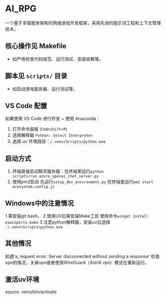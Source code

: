 # AI_RPG

一个基于多智能体架构的网络游戏开发框架，采用先进的提示词工程和上下文管理技术。

## 核心操作见 Makefile

- 如严格检查代码规范、运行测试、安装依赖等。

## 脚本见 `scripts/` 目录

- 如启动游戏服务器、运行测试等。

## VS Code 配置

如果使用 VS Code 进行开发 + 使用 Anaconda：

1. 打开命令面板 (`Cmd+Shift+P`)
2. 选择解释器 `Python: Select Interpreter`
3. 选择 uv 环境路径：`/.venv/Scripts/python.exe`

## 启动方式

1. 终端直接启动聊天服务器：在终端里运行`python scripts/run_azure_openai_chat_server.py`   
2. 使用pm2启动
    先运行`setup_dev_environment.py`
    在终端里运行`pm2 start ecosystem.config.js`

## Windows中的注意情况

1.需安装git bash。
2.使用UV后需安装Make工具 使用命令`winget install ezwinports.make`
3.注意python解释器，安装uv后选择    `.\.venv\Scripts\python.exe`

## 其他情况

如遇‘a_request error: Server disconnected without sending a response’ 检查vpn的情况，关掉vpn或者使用WireGuard（Astrill vpn）模式在重新运行。

## 激活uv环境

source .venv/bin/activate
